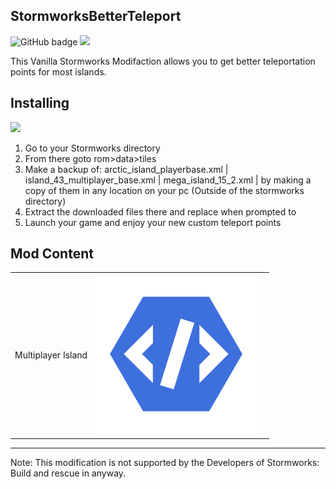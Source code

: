 ## StormworksBetterTeleport

<img src="https://img.shields.io/github/followers/DevItsMB?label=Followers&logo=GitHub&style=for-the-badge" alt="GitHub badge" /> <img src="https://img.shields.io/discord/627232712960507927?logo=discord&style=for-the-badge" /> 

This Vanilla Stormworks Modifaction allows you to get better teleportation points for most islands.


## Installing
[<img src="https://img.shields.io/github/downloads/DevItsMB/StormworksBetterTeleport/latest/total.svg?label=%E2%A4%93Download&style=plastic" height="48px" />](https://github.com/DevItsMB/StormworksBetterTeleport/releases/latest)

1. Go to your Stormworks directory
2. From there goto rom>data>tiles
3. Make a backup of: arctic_island_playerbase.xml | island_43_multiplayer_base.xml | mega_island_15_2.xml | by making a copy of them in any location on your pc (Outside of the stormworks directory)
4. Extract the downloaded files there and replace when prompted to
5. Launch your game and enjoy your new custom teleport points

## Mod Content
<table width="100%"> 
  <tr>
    <td>Multiplayer Island</td>
    <td><img src="https://raw.githubusercontent.com/DevItsMB/DevItsMB/master/verified_developer_badge.png" alt="Discord Verified Dev Badge" /></td>
    <td  
  </tr>
</table>

---
Note: This modification is not supported by the Developers of Stormworks: Build and rescue in anyway.
